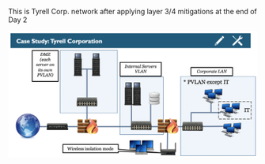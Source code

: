 This is Tyrell Corp. network after applying layer 3/4 mitigations at the end of Day 2

![Tyrell Corp. network](Tyrell-2.1.png)
